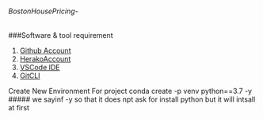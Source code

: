 ###### BostonHousePricing-
###Software & tool requirement 
1. [Github Account](https://github.com)
2. [HerakoAccount](https://Heraku.com)
3. [VSCode IDE](https://Code.visualstudio.com)
4. [GitCLI](https://git-scm.com/book/en/v2/Getting-Started-About-Version-Control)

Create New Environment For project 
conda create -p venv python==3.7 -y  ##### we sayinf -y so that it does npt ask for install python but it will intsall at first 












